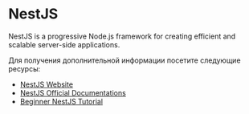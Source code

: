 # NestJS

NestJS is a progressive Node.js framework for creating efficient and scalable server-side applications.

Для получения дополнительной информации посетите следующие ресурсы:

- [NestJS Website](https://nestjs.com)
- [NestJS Official Documentations](https://docs.nestjs.com)
- [Beginner NestJS Tutorial](https://www.youtube.com/watch?v=GHTA143_b-s)
